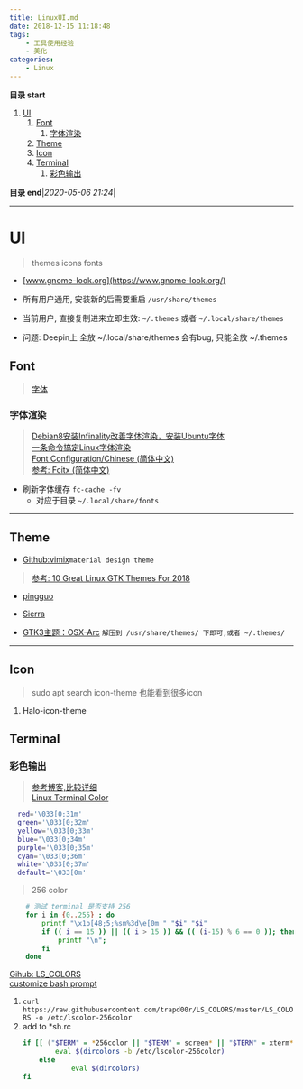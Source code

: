 ```yaml
---
title: LinuxUI.md
date: 2018-12-15 11:18:48
tags: 
    - 工具使用经验
    - 美化
categories: 
    - Linux
---
```


**目录 start**

1. [UI](#ui)
    1. [Font](#font)
        1. [字体渲染](#字体渲染)
    1. [Theme](#theme)
    1. [Icon](#icon)
    1. [Terminal](#terminal)
        1. [彩色输出](#彩色输出)

**目录 end**|_2020-05-06 21:24_|
****************************************

# UI
> themes icons fonts 

- [www.gnome-look.org](https://www.gnome-look.org/)

- 所有用户通用, 安装新的后需要重启 `/usr/share/themes`
- 当前用户, 直接复制进来立即生效:  `~/.themes` 或者 `~/.local/share/themes`

- 问题: Deepin上 全放 ~/.local/share/themes 会有bug, 只能全放 ~/.themes

## Font
> [字体](/FrontEnd/Font.md)  

### 字体渲染
> [Debian8安装Infinality改善字体渲染，安装Ubuntu字体](https://www.linuxdashen.com/debian8%E5%AE%89%E8%A3%85infinality%E6%94%B9%E5%96%84%E5%AD%97%E4%BD%93%E6%B8%B2%E6%9F%93%EF%BC%8C%E5%AE%89%E8%A3%85ubuntu%E5%AD%97%E4%BD%93)  
> [一条命令搞定Linux字体渲染](https://www.lulinux.com/archives/278)  
> [Font Configuration/Chinese (简体中文)](https://wiki.archlinux.org/index.php/Font_Configuration/Chinese_(%E7%AE%80%E4%BD%93%E4%B8%AD%E6%96%87))  
> [参考: Fcitx (简体中文)](https://wiki.archlinux.org/index.php/Fcitx_(%E7%AE%80%E4%BD%93%E4%B8%AD%E6%96%87))  

- 刷新字体缓存 `fc-cache -fv` 
    - 对应于目录 `~/.local/share/fonts`

*******************

## Theme
- [Github:vimix](https://github.com/vinceliuice/vimix-gtk-themes)`material design theme`

> [参考: 10 Great Linux GTK Themes For 2018 ](https://www.maketecheasier.com/gtk-themes-for-linux/)

- [pingguo](https://www.gnome-look.org/p/1239453/)

- [Sierra](https://www.gnome-look.org/p/1013714/)
- [GTK3主题：OSX-Arc](https://www.linuxidc.com/Linux/2017-01/139053.htm) `解压到 /usr/share/themes/ 下即可,或者 ~/.themes/ `

***********************

## Icon
> sudo apt search icon-theme  也能看到很多icon

1. Halo-icon-theme

## Terminal

### 彩色输出
> [参考博客,比较详细](http://blog.csdn.net/magiclyj/article/details/72637666)  
> [Linux Terminal Color](https://blog.csdn.net/y2701310012/article/details/40142809)  

```sh
  red='\033[0;31m'
  green='\033[0;32m'
  yellow='\033[0;33m'
  blue='\033[0;34m'
  purple='\033[0;35m'
  cyan='\033[0;36m'
  white='\033[0;37m'
  default='\033[0m'
```

> 256 color
```sh
    # 测试 terminal 是否支持 256
    for i in {0..255} ; do
        printf "\x1b[48;5;%sm%3d\e[0m " "$i" "$i"
        if (( i == 15 )) || (( i > 15 )) && (( (i-15) % 6 == 0 )); then
            printf "\n";
        fi
    done
```

[Gihub: LS_COLORS](https://github.com/trapd00r/LS_COLORS)  
[customize bash prompt](https://www.howtogeek.com/307701/how-to-customize-and-colorize-your-bash-prompt/)  

1. `curl https://raw.githubusercontent.com/trapd00r/LS_COLORS/master/LS_COLORS -o /etc/lscolor-256color`
1. add to *sh.rc
    ```sh
    if [[ ("$TERM" = *256color || "$TERM" = screen* || "$TERM" = xterm* ) && -f /etc/lscolor-256color ]]; then
            eval $(dircolors -b /etc/lscolor-256color)
        else
                eval $(dircolors)
    fi
    ```
